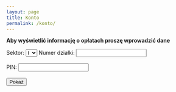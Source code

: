 ```yaml
---
layout: page
title: Konto
permalink: /konto/
---
```

**Aby wyświetlić informację o opłatach proszę wprowadzić dane**
<form id="paymentForm">
        <label for="sectorNumber">Sektor:</label>
		<select id="sectorNumber" name="sectorNumber">
		<option value="1">I</option>
		<option value="2">II</option>
		</select>
        <label for="alotmentNumber">Numer działki:</label>
        <input type="text" id="alotmentNumber" name="alotmentNumber"><br><br>
        <label for="pinCode">PIN:</label>
        <input type="text" id="pinCode" name="pinCode"><br><br>
        <input type="button" value="Pokaż" onclick="checkPayment()">
    </form>
<p id="result"></p>

<script>
        // Sample CSV data
        const csvData = `house_number,flat_number,pin_code,amount
        1,1,972.7,3665
		1,2,973.55,1899
		1,3,1005.45,2204
		1,4,944.55,9884
		1,5,917,2600
		1,6,1050.40,9267
		1,7,1111.30,3093
		1,8,1023.45,1705
		1,9,935.85,9748
		1,10,921.35,4391
		1,11,917.6,4302
		1,12,995.3,4874
		1,13,975,6529
		1,14,970.65,2768
		1,15,948.05,3751
		1,16,935.85,9588
		1,17,852.35,3136
		1,18,950.35,8982
		1,19,828.55,9293
		1,20,947.45,6233
		1,21,915.55,2949
		1,22,898.15,5926
		1,23,946,7747
		1,24,1044.60,6832
		1,25,870.6,4208
		1,26,861.9,3091
		1,27,896.7,9616
		1,28,740.7,1184
		1,29,844.5,3077
		1,30,886.55,5497
		1,31,848.85,8507
		1,32,863.95,8853
		1,33,876.4,8278
		1,34,896.7,3502
		1,35,925.7,4149
		1,36,908.3,8014
		1,37,932.95,3766
		1,38,867.7,4181
		1,39,957.6,3176
		1,40,925.7,8773
		1,41,877.85,2621
		1,42,876.4,8300
		1,43,806.8,2395
		1,44,912.65,2051
		1,45,873.5,2257
		1,46,905.4,2976
		1,47,909.75,5125
		1,48,944.55,6359
		1,49,931.5,8340
		1,50,988.05,9049
		1,51,896.7,2364
		1,52,983.7,3873
		1,53,985.15,2381
		1,54,869.15,3911
		1,55,899.6,7063
		1,56,924.25,4116
		1,57,1038.80,5900
		1,58,861.9,5095
		1,59,857.55,1565
		1,60,866.25,8223
		1,61,870.6,2229
		1,62,827.7,7247
		1,63,849.45,5396
		1,64,888,9286
		1,65,893.8,5585
		1,66,840.75,5320
		1,67,864.8,3032
		1,68,880.75,4630
		1,69,875.55,5851
		1,70,960.5,9752
		1,71,886.55,9006
		1,72,908.3,3943
		1,73,841.6,6686
		1,74,925.7,5220
		1,75,902.5,1772
		1,76,896.7,3185
		1,77,841.6,4007
		1,78,935,3159
		1,79,1062.00,8116
		1,80,1120.00,7944
		1,81,976.45,1708
		1,82,947.45,9633
		1,83,944.55,1585
		1,84,970.65,1459
		1,85,889.45,1523
		1,86,893.8,4394
		1,87,857.55,1402
		1,88,890.9,1948
		1,89,859,4378
		1,90,878.45,3996
		1,91,948.9,2637
		2,1,886.55,5207
		2,2,910.35,3104
		2,3,934.4,5507
		2,4,871.2,4368
		2,5,861.9,8834
		2,6,1051.85,6644
		2,7,932.1,4467
		2,8,892.35,2498
		2,9,795.8,3511
		2,10,939.35,5673
		2,11,870.6,2037
		2,12,835.8,4876
		2,13,1021.40,7335
		2,14,820.45,5681
		2,15,863.35,9924
		2,16,839.3,8442
		2,17,831.45,9182
		2,18,883.65,7688
		2,19,848,6560
		2,20,893.8,2507
		2,21,873.5,8290
		2,22,886.55,5878
		2,23,925.7,5948
		2,24,873.5,6912
		2,25,790,7552
		2,26,850.3,4336
		2,27,935.85,1140
		2,28,870.6,3194
		2,29,893.8,3456
		2,30,851.75,8324
		2,31,896.7,7270
		2,32,840.75,6373
		2,33,869.15,7865
		2,34,999.65,4404
		2,35,792.9,7809
		2,36,847.4,4114
		2,37,806.8,4426
		2,38,832.9,5495
		2,39,937.3,5433
		2,40,869.15,6845
		2,41,793.75,7300
		2,42,822.75,1456
		2,43,966.9,7458
		2,44,1043.15,7153
		2,45,964.85,2112
		2,46,961.95,8149
		2,47,915.55,3873
		2,48,915.55,9251
		2,49,983.7,3549
		2,50,1004.00,8109
		2,51,999.65,4381
		2,52,935.85,9683
		2,53,918.45,3872
		2,54,964.85,8929
		2,55,1069.25,7632
		2,56,856.1,8495
		2,57,870.6,1751
		2,58,869.15,1234
		2,59,950.35,2885
		2,60,972.1,6133
		2,61,911.2,2318
		2,62,860.45,6764
		2,63,937.3,6688
		2,64,954.7,5014
		2,65,915.55,7065
		2,66,839.3,8453
		2,67,829.15,3877
		2,68,915.55,6329
		2,69,855.25,6355
		2,70,799.55,8669
		2,71,810.3,3155
		2,72,834.35,2025
		2,73,831.45,6671
		2,74,790.85,8775
		2,75,838.7,5843
		2,76,880.75,9072
		2,77,815.5,9467
		2,78,853.2,3058
		2,79,935.85,3015
		2,80,896.7,8187
		2,81,873.5,5492
		2,82,908.3,2728
		2,83,864.8,1130
		2,84,859,1946
		2,85,873.5,2816
		2,86,750.25,1156
		2,87,815.5,7562
		2,88,790.85,7915
		2,89,1149.00,8420
		2,90,1137.40,9834
		2,91,727.65,4954
		2,93,914.1,1819`;

        function parseCSV(csv) {
            const lines = csv.split('\n');
            const result = [];
            const headers = lines[0].split(',');

            for (let i = 1; i < lines.length; i++) {
                const obj = {};
                const currentline = lines[i].split(',');

                for (let j = 0; j < headers.length; j++) {
                    obj[headers[j].trim()] = currentline[j].trim();
                }
                result.push(obj);
            }
            return result;
        }

        function checkPayment() {
            const houseNumber = document.getElementById('sectorNumber').value;
            const flatNumber = document.getElementById('alotmentNumber').value;
            const pinCode = document.getElementById('pinCode').value;
            const data = parseCSV(csvData);
            const result = data.find(row => row.house_number === houseNumber && row.flat_number === flatNumber && row.pin_code === pinCode);

            if (result) {
                document.getElementById('result').innerText = `Do zapłaty: ${result.amount} zł. \n\n Na przelewie obowiązkowo podawać numer działki i sektor. \n\n Bank Millennium 17 1160 2202 0000 0001 3045 1918`;
            } else {
                document.getElementById('result').innerText = 'Błędny PIN';
            }
        }
</script>
